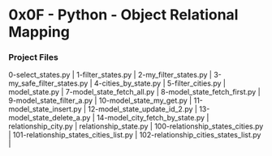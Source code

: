 # 0x0F - Python - Object Relational Mapping

### Project Files
0-select_states.py |
1-filter_states.py |
2-my_filter_states.py |
3-my_safe_filter_states.py |
4-cities_by_state.py |
5-filter_cities.py |
model_state.py |
7-model_state_fetch_all.py |
8-model_state_fetch_first.py |
9-model_state_filter_a.py |
10-model_state_my_get.py |
11-model_state_insert.py |
12-model_state_update_id_2.py |
13-model_state_delete_a.py |
14-model_city_fetch_by_state.py |
relationship_city.py |
relationship_state.py |
100-relationship_states_cities.py |
101-relationship_states_cities_list.py |
102-relationship_cities_states_list.py |
